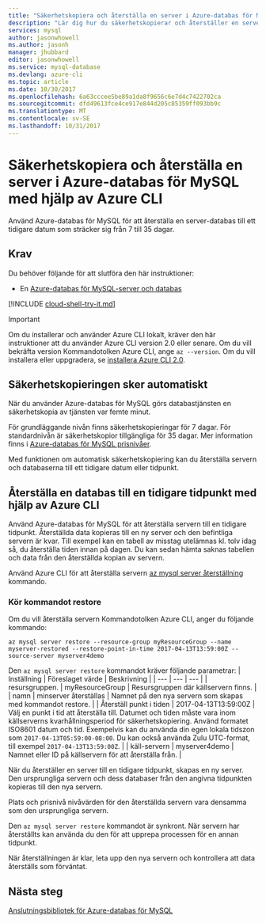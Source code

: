 ```yaml
---
title: "Säkerhetskopiera och återställa en server i Azure-databas för MySQL | Microsoft Docs"
description: "Lär dig hur du säkerhetskopierar och återställer en server i Azure-databas för MySQL med hjälp av Azure CLI."
services: mysql
author: jasonwhowell
ms.author: jasonh
manager: jhubbard
editor: jasonwhowell
ms.service: mysql-database
ms.devlang: azure-cli
ms.topic: article
ms.date: 10/30/2017
ms.openlocfilehash: 6a63cccee5be89a1da8f9656c6e7d4c7422702ca
ms.sourcegitcommit: dfd49613fce4ce917e844d205c85359ff093bb9c
ms.translationtype: MT
ms.contentlocale: sv-SE
ms.lasthandoff: 10/31/2017
---
```

# <a name="how-to-backup-and-restore-a-server-in-azure-database-for-mysql-by-using-the-azure-cli"></a>Säkerhetskopiera och återställa en server i Azure-databas för MySQL med hjälp av Azure CLI

Använd Azure-databas för MySQL för att återställa en server-databas till ett tidigare datum som sträcker sig från 7 till 35 dagar.

## <a name="prerequisites"></a>Krav
Du behöver följande för att slutföra den här instruktioner:
- En [Azure-databas för MySQL-server och databas](quickstart-create-mysql-server-database-using-azure-portal.md)

[!INCLUDE [cloud-shell-try-it.md](../../includes/cloud-shell-try-it.md)]

> [!IMPORTANT]
> Om du installerar och använder Azure CLI lokalt, kräver den här instruktioner att du använder Azure CLI version 2.0 eller senare. Om du vill bekräfta version Kommandotolken Azure CLI, ange `az --version`. Om du vill installera eller uppgradera, se [installera Azure CLI 2.0]( /cli/azure/install-azure-cli).

## <a name="backup-happens-automatically"></a>Säkerhetskopieringen sker automatiskt
När du använder Azure-databas för MySQL görs databastjänsten en säkerhetskopia av tjänsten var femte minut. 

För grundläggande nivån finns säkerhetskopieringar för 7 dagar. För standardnivån är säkerhetskopior tillgängliga för 35 dagar. Mer information finns i [Azure-databas för MySQL prisnivåer](concepts-service-tiers.md).

Med funktionen om automatisk säkerhetskopiering kan du återställa servern och databaserna till ett tidigare datum eller tidpunkt.

## <a name="restore-a-database-to-a-previous-point-in-time-by-using-the-azure-cli"></a>Återställa en databas till en tidigare tidpunkt med hjälp av Azure CLI
Använd Azure-databas för MySQL för att återställa servern till en tidigare tidpunkt. Återställda data kopieras till en ny server och den befintliga servern är kvar. Till exempel kan en tabell av misstag utelämnas kl. tolv idag så, du återställa tiden innan på dagen. Du kan sedan hämta saknas tabellen och data från den återställda kopian av servern. 

Använd Azure CLI för att återställa servern [az mysql server återställning](/cli/azure/mysql/server#restore) kommando.

### <a name="run-the-restore-command"></a>Kör kommandot restore

Om du vill återställa servern Kommandotolken Azure CLI, anger du följande kommando:

```azurecli-interactive
az mysql server restore --resource-group myResourceGroup --name myserver-restored --restore-point-in-time 2017-04-13T13:59:00Z --source-server myserver4demo
```

Den `az mysql server restore` kommandot kräver följande parametrar:
| Inställning | Föreslaget värde | Beskrivning  |
| --- | --- | --- |
| resursgruppen. | myResourceGroup |  Resursgruppen där källservern finns.  |
| namn | minserver återställas | Namnet på den nya servern som skapas med kommandot restore. |
| Återställ punkt i tiden | 2017-04-13T13:59:00Z | Välj en punkt i tid att återställa till. Datumet och tiden måste vara inom källserverns kvarhållningsperiod för säkerhetskopiering. Använd formatet ISO8601 datum och tid. Exempelvis kan du använda din egen lokala tidszon som `2017-04-13T05:59:00-08:00`. Du kan också använda Zulu UTC-format, till exempel `2017-04-13T13:59:00Z`. |
| käll-servern | myserver4demo | Namnet eller ID på källservern för att återställa från. |

När du återställer en server till en tidigare tidpunkt, skapas en ny server. Den ursprungliga servern och dess databaser från den angivna tidpunkten kopieras till den nya servern.

Plats och prisnivå nivåvärden för den återställda servern vara densamma som den ursprungliga servern. 

Den `az mysql server restore` kommandot är synkront. När servern har återställts kan använda du den för att upprepa processen för en annan tidpunkt. 

När återställningen är klar, leta upp den nya servern och kontrollera att data återställs som förväntat.

## <a name="next-steps"></a>Nästa steg
[Anslutningsbibliotek för Azure-databas för MySQL](concepts-connection-libraries.md)

